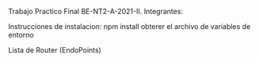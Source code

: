 Trabajo Practico Final BE-NT2-A-2021-II.
Integrantes:

Instrucciones de instalacion:
npm install
obterer el archivo de variables de entorno

Lista de Router (EndoPoints)